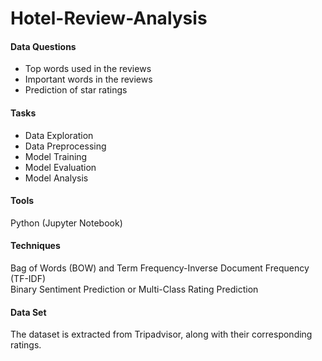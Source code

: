 # Hotel-Review-Analysis

#### Data Questions
- Top words used in the reviews
- Important words in the reviews
- Prediction of star ratings

#### Tasks
- Data Exploration
- Data Preprocessing
- Model Training
- Model Evaluation
- Model Analysis

#### Tools
Python (Jupyter Notebook)

#### Techniques
Bag of Words (BOW) and Term Frequency-Inverse Document Frequency (TF-IDF) <br>
Binary Sentiment Prediction or Multi-Class Rating Prediction

#### Data Set
The dataset is extracted from Tripadvisor, along with their corresponding ratings.


